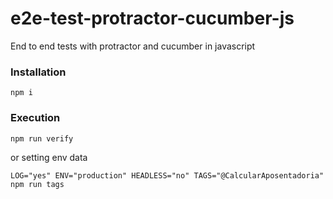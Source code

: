 # e2e-test-protractor-cucumber-js
End to end tests with protractor and cucumber in javascript

### Installation

```
npm i
```
### Execution


```
npm run verify
```

or setting env data

```
LOG="yes" ENV="production" HEADLESS="no" TAGS="@CalcularAposentadoria" npm run tags
```
